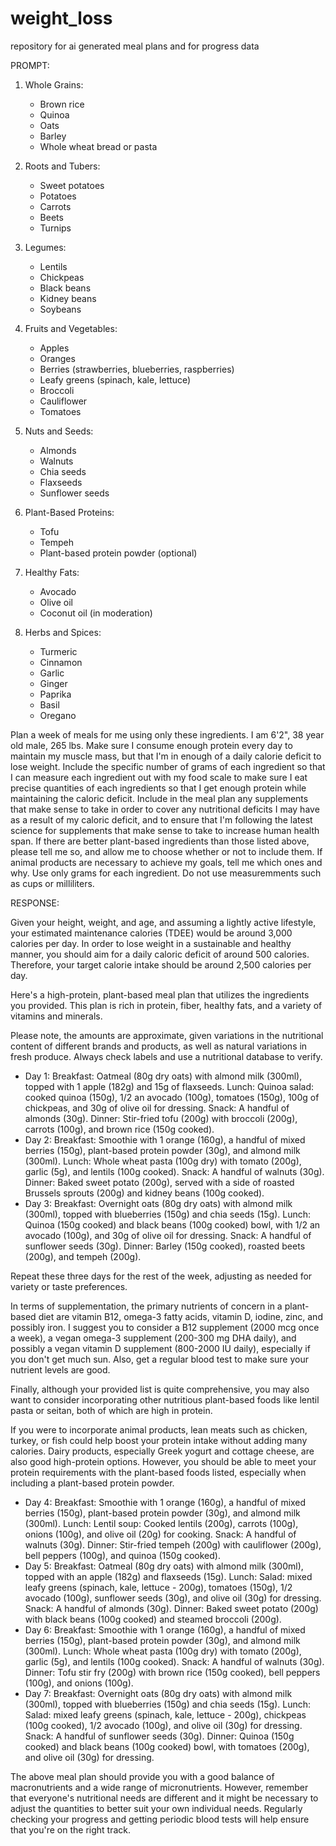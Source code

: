 # weight_loss
repository for ai generated meal plans and for progress data

PROMPT:

1. Whole Grains:
   - Brown rice
   - Quinoa
   - Oats
   - Barley
   - Whole wheat bread or pasta

2. Roots and Tubers:
   - Sweet potatoes
   - Potatoes
   - Carrots
   - Beets
   - Turnips

3. Legumes:
   - Lentils
   - Chickpeas
   - Black beans
   - Kidney beans
   - Soybeans

4. Fruits and Vegetables:
   - Apples
   - Oranges
   - Berries (strawberries, blueberries, raspberries)
   - Leafy greens (spinach, kale, lettuce)
   - Broccoli
   - Cauliflower
   - Tomatoes

5. Nuts and Seeds:
   - Almonds
   - Walnuts
   - Chia seeds
   - Flaxseeds
   - Sunflower seeds

6. Plant-Based Proteins:
   - Tofu
   - Tempeh
   - Plant-based protein powder (optional)

7. Healthy Fats:
   - Avocado
   - Olive oil
   - Coconut oil (in moderation)

8. Herbs and Spices:
   - Turmeric
   - Cinnamon
   - Garlic
   - Ginger
   - Paprika
   - Basil
   - Oregano

Plan a week of meals for me using only these ingredients. I am 6'2", 38 year old male, 265 lbs. Make sure I consume enough protein every day to maintain my muscle mass, but that I'm in enough of a daily calorie deficit to lose weight. Include the specific number of grams of each ingredient so that I can measure each ingredient out with my food scale to make sure I eat precise quantities of each ingredients so that I get enough protein while maintaining the caloric deficit. Include in the meal plan any supplements that make sense to take in order to cover any nutritional deficits I may have as a result of my caloric deficit, and to ensure that I'm following the latest science for supplements that make sense to take to increase human health span. If there are better plant-based ingredients than those listed above, please tell me so, and allow me to choose whether or not to include them. If animal products are necessary to achieve my goals, tell me which ones and why. Use only grams for each ingredient. Do not use measuremments such as cups or milliliters.

RESPONSE:

Given your height, weight, and age, and assuming a lightly active lifestyle, your estimated maintenance calories (TDEE) would be around 3,000 calories per day. In order to lose weight in a sustainable and healthy manner, you should aim for a daily caloric deficit of around 500 calories. Therefore, your target calorie intake should be around 2,500 calories per day.

Here's a high-protein, plant-based meal plan that utilizes the ingredients you provided. This plan is rich in protein, fiber, healthy fats, and a variety of vitamins and minerals.

Please note, the amounts are approximate, given variations in the nutritional content of different brands and products, as well as natural variations in fresh produce. Always check labels and use a nutritional database to verify.

* Day 1:
  Breakfast:
    Oatmeal (80g dry oats) with almond milk (300ml), topped with 1 apple (182g) and 15g of flaxseeds.
  Lunch:
    Quinoa salad: cooked quinoa (150g), 1/2 an avocado (100g), tomatoes (150g), 100g of chickpeas, and 30g of olive oil for dressing.
  Snack: A handful of almonds (30g).
  Dinner: Stir-fried tofu (200g) with broccoli (200g), carrots (100g), and brown rice (150g cooked).
* Day 2:
  Breakfast:
    Smoothie with 1 orange (160g), a handful of mixed berries (150g), plant-based protein powder (30g), and almond milk (300ml).
  Lunch:
    Whole wheat pasta (100g dry) with tomato (200g), garlic (5g), and lentils (100g cooked).
  Snack:
    A handful of walnuts (30g).
  Dinner:
    Baked sweet potato (200g), served with a side of roasted Brussels sprouts (200g) and kidney beans (100g cooked).
* Day 3:
  Breakfast:
    Overnight oats (80g dry oats) with almond milk (300ml), topped with blueberries (150g) and chia seeds (15g).
  Lunch:
    Quinoa (150g cooked) and black beans (100g cooked) bowl, with 1/2 an avocado (100g), and 30g of olive oil for dressing.
  Snack:
    A handful of sunflower seeds (30g).
  Dinner:
    Barley (150g cooked), roasted beets (200g), and tempeh (200g).

Repeat these three days for the rest of the week, adjusting as needed for variety or taste preferences.

In terms of supplementation, the primary nutrients of concern in a plant-based diet are vitamin B12, omega-3 fatty acids, vitamin D, iodine, zinc, and possibly iron. I suggest you to consider a B12 supplement (2000 mcg once a week), a vegan omega-3 supplement (200-300 mg DHA daily), and possibly a vegan vitamin D supplement (800-2000 IU daily), especially if you don't get much sun. Also, get a regular blood test to make sure your nutrient levels are good.

Finally, although your provided list is quite comprehensive, you may also want to consider incorporating other nutritious plant-based foods like lentil pasta or seitan, both of which are high in protein.

If you were to incorporate animal products, lean meats such as chicken, turkey, or fish could help boost your protein intake without adding many calories. Dairy products, especially Greek yogurt and cottage cheese, are also good high-protein options. However, you should be able to meet your protein requirements with the plant-based foods listed, especially when including a plant-based protein powder.

* Day 4:
  Breakfast:
    Smoothie with 1 orange (160g), a handful of mixed berries (150g), plant-based protein powder (30g), and almond milk (300ml).
  Lunch:
    Lentil soup: Cooked lentils (200g), carrots (100g), onions (100g), and olive oil (20g) for cooking.
  Snack:
    A handful of walnuts (30g).
  Dinner:
    Stir-fried tempeh (200g) with cauliflower (200g), bell peppers (100g), and quinoa (150g cooked).
* Day 5:
  Breakfast:
    Oatmeal (80g dry oats) with almond milk (300ml), topped with an apple (182g) and flaxseeds (15g).
  Lunch:
    Salad: mixed leafy greens (spinach, kale, lettuce - 200g), tomatoes (150g), 1/2 avocado (100g), sunflower seeds (30g), and olive oil (30g) for dressing.
  Snack:
    A handful of almonds (30g).
  Dinner:
    Baked sweet potato (200g) with black beans (100g cooked) and steamed broccoli (200g).
* Day 6:
  Breakfast:
    Smoothie with 1 orange (160g), a handful of mixed berries (150g), plant-based protein powder (30g), and almond milk (300ml).
  Lunch:
    Whole wheat pasta (100g dry) with tomato (200g), garlic (5g), and lentils (100g cooked).
  Snack:
    A handful of walnuts (30g).
  Dinner:
    Tofu stir fry (200g) with brown rice (150g cooked), bell peppers (100g), and onions (100g).
* Day 7:
  Breakfast:
    Overnight oats (80g dry oats) with almond milk (300ml), topped with blueberries (150g) and chia seeds (15g).
  Lunch:
    Salad: mixed leafy greens (spinach, kale, lettuce - 200g), chickpeas (100g cooked), 1/2 avocado (100g), and olive oil (30g) for dressing.
  Snack:
    A handful of sunflower seeds (30g).
  Dinner:
    Quinoa (150g cooked) and black beans (100g cooked) bowl, with tomatoes (200g), and olive oil (30g) for dressing.

The above meal plan should provide you with a good balance of macronutrients and a wide range of micronutrients. However, remember that everyone's nutritional needs are different and it might be necessary to adjust the quantities to better suit your own individual needs. Regularly checking your progress and getting periodic blood tests will help ensure that you're on the right track.
